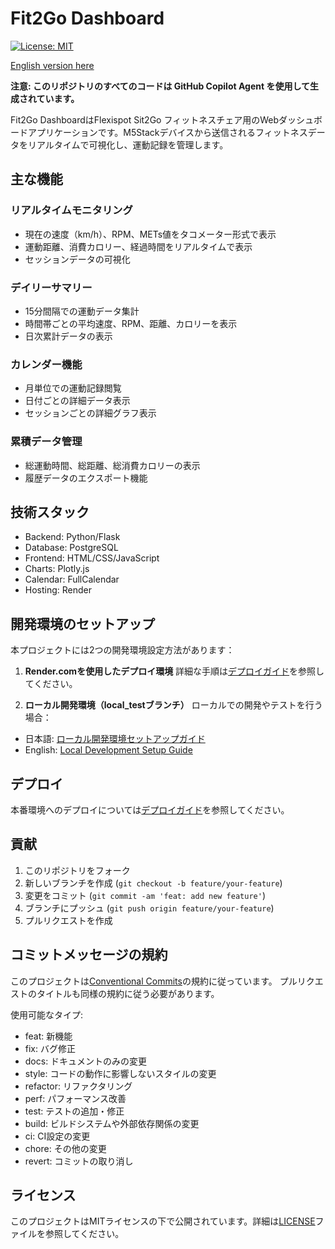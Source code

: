 # Fit2Go Dashboard

[![License: MIT](https://img.shields.io/badge/License-MIT-yellow.svg)](https://opensource.org/licenses/MIT)

[English version here](README.md)

**注意: このリポジトリのすべてのコードは GitHub Copilot Agent を使用して生成されています。**

Fit2Go DashboardはFlexispot Sit2Go フィットネスチェア用のWebダッシュボードアプリケーションです。M5Stackデバイスから送信されるフィットネスデータをリアルタイムで可視化し、運動記録を管理します。

## 主な機能

### リアルタイムモニタリング
- 現在の速度（km/h）、RPM、METs値をタコメーター形式で表示
- 運動距離、消費カロリー、経過時間をリアルタイムで表示
- セッションデータの可視化

### デイリーサマリー
- 15分間隔での運動データ集計
- 時間帯ごとの平均速度、RPM、距離、カロリーを表示
- 日次累計データの表示

### カレンダー機能
- 月単位での運動記録閲覧
- 日付ごとの詳細データ表示
- セッションごとの詳細グラフ表示

### 累積データ管理
- 総運動時間、総距離、総消費カロリーの表示
- 履歴データのエクスポート機能

## 技術スタック

- Backend: Python/Flask
- Database: PostgreSQL
- Frontend: HTML/CSS/JavaScript
- Charts: Plotly.js
- Calendar: FullCalendar
- Hosting: Render

## 開発環境のセットアップ

本プロジェクトには2つの開発環境設定方法があります：

1. **Render.comを使用したデプロイ環境**
詳細な手順は[デプロイガイド](deployment_ja.md)を参照してください。

2. **ローカル開発環境（local_testブランチ）**
ローカルでの開発やテストを行う場合：
- 日本語: [ローカル開発環境セットアップガイド](local_setup_jp.md)
- English: [Local Development Setup Guide](local_setup.md)

## デプロイ

本番環境へのデプロイについては[デプロイガイド](deployment_ja.md)を参照してください。

## 貢献

1. このリポジトリをフォーク
2. 新しいブランチを作成 (`git checkout -b feature/your-feature`)
3. 変更をコミット (`git commit -am 'feat: add new feature'`)
4. ブランチにプッシュ (`git push origin feature/your-feature`)
5. プルリクエストを作成

## コミットメッセージの規約

このプロジェクトは[Conventional Commits](https://www.conventionalcommits.org/)の規約に従っています。
プルリクエストのタイトルも同様の規約に従う必要があります。

使用可能なタイプ:
- feat: 新機能
- fix: バグ修正
- docs: ドキュメントのみの変更
- style: コードの動作に影響しないスタイルの変更
- refactor: リファクタリング
- perf: パフォーマンス改善
- test: テストの追加・修正
- build: ビルドシステムや外部依存関係の変更
- ci: CI設定の変更
- chore: その他の変更
- revert: コミットの取り消し

## ライセンス

このプロジェクトはMITライセンスの下で公開されています。詳細は[LICENSE](LICENSE)ファイルを参照してください。